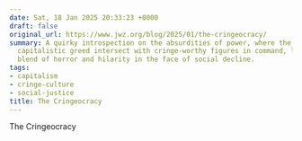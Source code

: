 ```yaml
---
date: Sat, 18 Jan 2025 20:33:23 +0000
draft: false
original_url: https://www.jwz.org/blog/2025/01/the-cringeocracy/
summary: A quirky introspection on the absurdities of power, where the failures of
  capitalistic greed intersect with cringe-worthy figures in command, leaving a bizarre
  blend of horror and hilarity in the face of social decline.
tags:
- capitalism
- cringe-culture
- social-justice
title: The Cringeocracy
---
```


The Cringeocracy